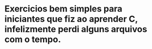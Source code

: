 # Exercicios bem simples para iniciantes que fiz ao aprender C, infelizmente perdi alguns arquivos com o tempo.

